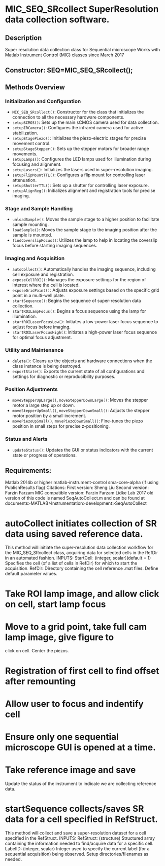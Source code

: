 # MIC_SEQ_SRcollect SuperResolution data collection software.
## Description
Super resolution data collection class for Sequential microscope
Works with Matlab Instrument Control (MIC) classes since March 2017
## Constructor: SEQ=MIC_SEQ_SRcollect();
## Methods Overview
### Initialization and Configuration
- `MIC_SEQ_SRcollect()`: Constructor for the class that initializes the connection to all the necessary hardware components.
- `setupSCMOS()`: Sets up the main sCMOS camera used for data collection.
- `setupIRCamera()`: Configures the infrared camera used for active stabilization.
- `setupStagePiezo()`: Initializes the piezo-electric stages for precise movement control.
- `setupStageStepper()`: Sets up the stepper motors for broader range movements.
- `setupLamps()`: Configures the LED lamps used for illumination during focusing and alignment.
- `setupLasers()`: Initializes the lasers used in super-resolution imaging.
- `setupFlipMountTTL()`: Configures a flip mount for controlling laser attenuation.
- `setupShutterTTL()`: Sets up a shutter for controlling laser exposure.
- `setupAlignReg()`: Initializes alignment and registration tools for precise imaging.
### Stage and Sample Handling
- `unloadSample()`: Moves the sample stage to a higher position to facilitate sample mounting.
- `loadSample()`: Moves the sample stage to the imaging position after the sample is mounted.
- `findCoverslipFocus()`: Utilizes the lamp to help in locating the coverslip focus before starting imaging sequences.
### Imaging and Acquisition
- `autoCollect()`: Automatically handles the imaging sequence, including cell exposure and registration.
- `exposeCellROI()`: Manages the exposure settings for the region of interest where the cell is located.
- `exposeGridPoint()`: Adjusts exposure settings based on the specific grid point in a multi-well plate.
- `startSequence()`: Begins the sequence of super-resolution data collection.
- `startROILampFocus()`: Begins a focus sequence using the lamp for illumination.
- `startROILaserFocusLow()`: Initiates a low-power laser focus sequence to adjust focus before imaging.
- `startROILaserFocusHigh()`: Initiates a high-power laser focus sequence for optimal focus adjustment.
### Utility and Maintenance
- `delete()`: Cleans up the objects and hardware connections when the class instance is being destroyed.
- `exportState()`: Exports the current state of all configurations and settings for diagnostic or reproducibility purposes.
### Position Adjustments
- `moveStepperUpLarge()`, `moveStepperDownLarge()`: Moves the stepper motor a large step up or down.
- `moveStepperUpSmall()`, `moveStepperDownSmall()`: Adjusts the stepper motor position by a small increment.
- `movePiezoUpSmall()`, `movePiezoDownSmall()`: Fine-tunes the piezo position in small steps for precise z-positioning.
### Status and Alerts
- `updateStatus()`: Updates the GUI or status indicators with the current state or progress of operations.
## Requirements:
Matlab 2014b or higher
matlab-instrument-control
sma-core-alpha (if using PublishResults flag)
Citations:
First version: Sheng Liu
Second version: Farzin Farzam
MIC compatible version: Farzin Farzam
Lidke Lab 2017
old version of this code is named SeqAutoCollect.m and can be found at
documents>MATLAB>Instrumentation>development>SeqAutoCollect
# autoCollect initiates collection of SR data using saved reference data.
This method will initiate the super-resolution data collection workflow
for the MIC_SEQ_SRcollect class, acquiring data for selected cells in
the RefDir in an automated fashion.
INPUTS:
StartCell: (integer, scalar)(default = 1) Specifies the cell (of a
list of cells in RefDir) for which to start the
acquisition.
RefDir: Directory containing the cell reference .mat files.
Define default parameter values.
# Take ROI lamp image, and allow click on cell, start lamp focus
# Move to a grid point, take full cam lamp image, give figure to
click on cell.
Center the piezos.
# Registration of first cell to find offset after remounting
# Allow user to focus and indentify cell
# Ensure only one sequential microscope GUI is opened at a time.
# Take reference image and save
Update the status of the instrument to indicate we are collecting
reference data.
# startSequence collects/saves SR data for a cell specified in RefStruct.
This method will collect and save a super-resolution dataset for a cell
specified in the RefStruct.
INPUTS:
RefStruct: (structure) Structured array containing the information
needed to find/acquire data for a specific cell.
LabelID: (integer, scalar) Integer used to specify the current
label (for a sequential acquisition) being observed.
Setup directories/filenames as needed.
